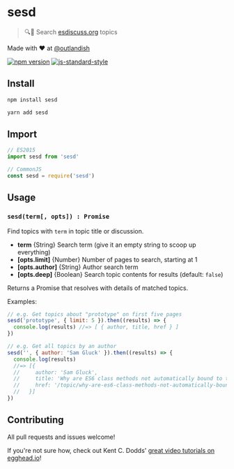 # sesd

> :mag::scroll: Search [esdiscuss.org](https://esdiscuss.org) topics

Made with ❤ at [@outlandish](http://www.twitter.com/outlandish)

<a href="http://badge.fury.io/js/sesd"><img alt="npm version" src="https://badge.fury.io/js/sesd.svg"></a>
[![js-standard-style](https://img.shields.io/badge/code%20style-standard-brightgreen.svg)](http://standardjs.com/)

## Install

```sh
npm install sesd
```

```sh
yarn add sesd
```

## Import

```js
// ES2015
import sesd from 'sesd'
```

```js
// CommonJS
const sesd = require('sesd')
```

## Usage

### `sesd(term[, opts]) : Promise`

Find topics with `term` in topic title or discussion.

- __term__ {String} Search term (give it an empty string to scoop up everything)
- __[opts.limit]__ {Number} Number of pages to search, starting at 1
- __[opts.author]__ {String} Author search term
- __[opts.deep]__ {Boolean} Search topic contents for results (default: `false`)

Returns a Promise that resolves with details of matched topics.

Examples:

```js
// e.g. Get topics about "prototype" on first five pages
sesd('prototype', { limit: 5 }).then((results) => {
  console.log(results) //=> [ { author, title, href } ]
})
```

```js
// e.g. Get all topics by an author
sesd('', { author: 'Sam Gluck' }).then((results) => {
  console.log(results)
  //=> [{
  //     author: 'Sam Gluck',
  //     title: 'Why are ES6 class methods not automatically bound to the instance?',
  //     href: '/topic/why-are-es6-class-methods-not-automatically-bound-to-the-instance'
  //   }]
})
```

## Contributing

All pull requests and issues welcome!

If you're not sure how, check out Kent C. Dodds'
[great video tutorials on egghead.io](https://egghead.io/lessons/javascript-identifying-how-to-contribute-to-an-open-source-project-on-github)!

